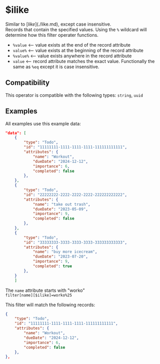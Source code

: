 # $ilike

Similar to [$like](./$like.md), except case insensitive.<br>
Records that contain the specified values. Using the `%` wildcard will determine how this filter operater functions.<br>

- `%value` <-- value exists at the end of the record attribute<br>
- `value%` <-- value exists at the beginning of the record attribute<br>
- `%value%` <-- value exists anywhere in the record attribute<br>
- `value` <-- record attribute matches the exact value. Functionally the same as `%eq` except it is case insensitive.

## Compatibility

This operator is compatible with the following types:
`string`, `uuid`

## Examples

All examples use this example data:

```json
"data": [
    {
        "type": "Todo",
        "id": "11111111-1111-1111-1111-111111111111",
        "attributes": {
            "name": "Workout",
            "dueDate": "2024-12-12",
            "importance": 6,
            "completed": false
        },
    },
    {
        "type": "Todo",
        "id": "22222222-2222-2222-2222-222222222222",
        "attributes": {
            "name": "take out trash",
            "dueDate": "2023-05-09",
            "importance": 9,
            "completed": false
        },
    },
    {
        "type": "Todo",
        "id": "33333333-3333-3333-3333-333333333333",
        "attributes": {
            "name": "buy more icecream",
            "dueDate": "2023-07-20",
            "importance": 9,
            "completed": true
        },
    }
    ]
```

The `name` attribute starts with "worko"<br>
`filter[name][$ilike]=worko%25`<br>

This filter will match the following records:<br>

```json
{
    "type": "Todo",
    "id": "11111111-1111-1111-1111-111111111111",
    "attributes": {
        "name": "Workout",
        "dueDate": "2024-12-12",
        "importance": 6,
        "completed": false
    },
},
```
